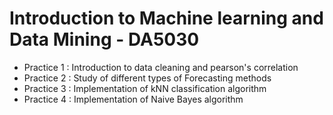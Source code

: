 # Introduction to Machine learning and Data Mining - DA5030

- Practice 1 : Introduction to data cleaning and pearson's correlation
- Practice 2 : Study of different types of Forecasting methods
- Practice 3 : Implementation of kNN classification algorithm
- Practice 4 : Implementation of Naive Bayes algorithm
